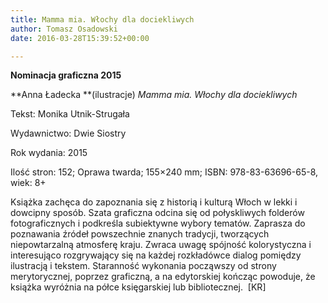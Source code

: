 ```yaml
---
title: Mamma mia. Włochy dla dociekliwych
author: Tomasz Osadowski
date: 2016-03-28T15:39:52+00:00

---
```

**Nominacja graficzna 2015**

**Anna Ładecka **(ilustracje) _Mamma mia. Włochy dla dociekliwych_

Tekst: Monika Utnik-Strugała

Wydawnictwo: Dwie Siostry

Rok wydania: 2015

Ilość stron: 152; Oprawa twarda; 155&#215;240 mm; ISBN: 978-83-63696-65-8, wiek: 8+

Książka zachęca do zapoznania się z historią i kulturą Włoch w lekki i dowcipny sposób. Szata graficzna odcina się od połyskliwych folderów fotograficznych i podkreśla subiektywne wybory tematów. Zaprasza do poznawania źródeł powszechnie znanych tradycji, tworzących niepowtarzalną atmosferę kraju. Zwraca uwagę spójność kolorystyczna i interesująco rozgrywający się na każdej rozkładówce dialog pomiędzy ilustracją i tekstem. Staranność wykonania począwszy od strony merytorycznej, poprzez graficzną, a na edytorskiej kończąc powoduje, że książka wyróżnia na półce księgarskiej lub bibliotecznej.  [KR]
